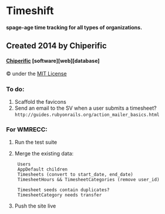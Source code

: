 # Timeshift
#### spage-age time tracking for all types of organizations.

## Created 2014 by Chiperific
#### [Chiperific](http://chiperific.com) \[software\]\[web\]\[database\]
&copy; under the [MIT License](http://opensource.org/licenses/MIT)


##### 


### To do:
1. Scaffold the favicons
1. Send an email to the SV when a user submits a timesheet?
`http://guides.rubyonrails.org/action_mailer_basics.html`

### For WMRECC:
1. Run the test suite
2. Merge the existing data:

        Users
        AppDefault children
        Timesheets (convert to start_date, end_date)
        TimesheetHours && TimesheetCategories (remove user_id)

        Timesheet seeds contain duplicates?
        TimesheetCategory needs transfer

3. Push the site live
